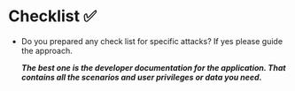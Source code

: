 # Checklist ✅

- Do you prepared any check list for specific attacks? If yes please guide the approach.
 
  ***The best one is the developer documentation for the application. That contains all the scenarios and user privileges or data you need.***

